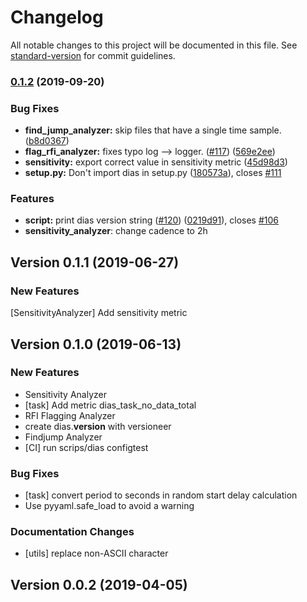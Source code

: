 # Changelog

All notable changes to this project will be documented in this file. See [standard-version](https://github.com/conventional-changelog/standard-version) for commit guidelines.

### [0.1.2](https://github.com/chime-experiment/dias/compare/0.1.0...0.1.2) (2019-09-20)


### Bug Fixes

* **find_jump_analyzer:** skip files that have a single time sample. ([b8d0367](https://github.com/chime-experiment/dias/commit/b8d0367))
* **flag_rfi_analyzer:** fixes typo log --> logger. ([#117](https://github.com/chime-experiment/dias/issues/117)) ([569e2ee](https://github.com/chime-experiment/dias/commit/569e2ee))
* **sensitivity:** export correct value in sensitivity metric ([45d98d3](https://github.com/chime-experiment/dias/commit/45d98d3))
* **setup.py:** Don't import dias in setup.py ([180573a](https://github.com/chime-experiment/dias/commit/180573a)), closes [#111](https://github.com/chime-experiment/dias/issues/111)


### Features

* **script:** print dias version string ([#120](https://github.com/chime-experiment/dias/issues/120)) ([0219d91](https://github.com/chime-experiment/dias/commit/0219d91)), closes [#106](https://github.com/chime-experiment/dias/issues/106)
* **sensitivity_analyzer**: change cadence to 2h


## Version 0.1.1 (2019-06-27)

### New Features
[SensitivityAnalyzer] Add sensitivity metric


## Version 0.1.0 (2019-06-13)

### New Features
- Sensitivity Analyzer
- [task] Add metric dias_task_no_data_total
- RFI Flagging Analyzer
- create dias.__version__ with versioneer
- Findjump Analyzer
- [CI] run scrips/dias configtest


### Bug Fixes
- [task] convert period to seconds in random start delay calculation
- Use pyyaml.safe_load to avoid a warning


### Documentation Changes
- [utils] replace non-ASCII character


## Version 0.0.2 (2019-04-05)
